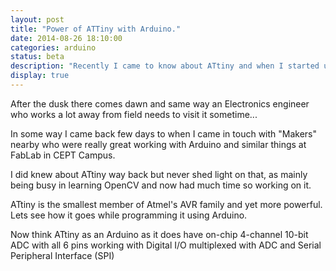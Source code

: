 ```yaml
---
layout: post
title: "Power of ATTiny with Arduino."
date: 2014-08-26 18:10:00
categories: arduino
status: beta
description: "Recently I came to know about ATtiny and when I started using it. and its the best thing to use for wearables."
display: true
---
```


After the dusk there comes dawn and same way an Electronics engineer who works a lot away from field needs to visit it sometime...

In some way I came back few days to  when I came in touch with "Makers" nearby who were really great working with Arduino and similar things at FabLab in CEPT Campus.

I did knew about ATtiny way back but never shed light on that, as mainly being busy in learning OpenCV and now had much time so working on it.

ATtiny is the smallest member of Atmel's AVR family and yet more powerful. Lets see how it goes while programming it using Arduino.

Now think ATtiny as an Arduino as it does have on-chip 4-channel 10-bit ADC with all 6 pins working with Digital I/O multiplexed with ADC and Serial Peripheral Interface (SPI)
